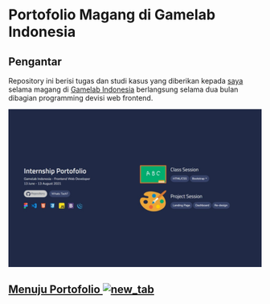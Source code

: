 # Portofolio Magang di Gamelab Indonesia
## Pengantar
Repository ini berisi tugas dan studi kasus yang diberikan kepada [saya](https://github.com/k-ardliyan) selama magang di [Gamelab Indonesia](https://gamelab.id) berlangsung selama dua bulan dibagian programming devisi web frontend.

[![Landing Page](assets/index.jpeg)](https://k-ardliyan.github.io/magang-gamelabindonesia/)

## [Menuju Portofolio ![new_tab](https://img.icons8.com/cotton/18/000000/external-link--v1.png)](https://k-ardliyan.github.io/magang-gamelabindonesia/)
